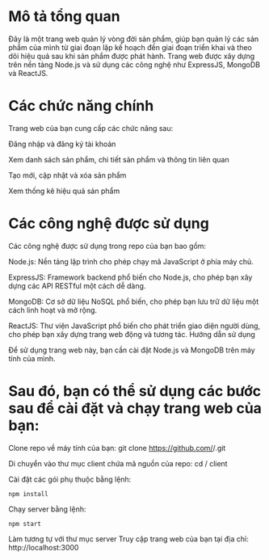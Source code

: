 # Mô tả tổng quan

Đây là một trang web quản lý vòng đời sản phẩm, giúp bạn quản lý các sản phẩm của mình từ giai đoạn lập kế hoạch đến giai đoạn triển khai và theo dõi hiệu quả sau khi sản phẩm được phát hành. Trang web được xây dựng trên nền tảng Node.js và sử dụng các công nghệ như ExpressJS, MongoDB và ReactJS.

# Các chức năng chính

Trang web của bạn cung cấp các chức năng sau:

Đăng nhập và đăng ký tài khoản

Xem danh sách sản phẩm, chi tiết sản phẩm và thông tin liên quan

Tạo mới, cập nhật và xóa sản phẩm

Xem thống kê hiệu quả sản phẩm

# Các công nghệ được sử dụng

Các công nghệ được sử dụng trong repo của bạn bao gồm:

Node.js: Nền tảng lập trình cho phép chạy mã JavaScript ở phía máy chủ.

ExpressJS: Framework backend phổ biến cho Node.js, cho phép bạn xây dựng các API RESTful một cách dễ dàng.

MongoDB: Cơ sở dữ liệu NoSQL phổ biến, cho phép bạn lưu trữ dữ liệu một cách linh hoạt và mở rộng.

ReactJS: Thư viện JavaScript phổ biến cho phát triển giao diện người dùng, cho phép bạn xây dựng trang web động và tương tác.
Hướng dẫn sử dụng

Để sử dụng trang web này, bạn cần cài đặt Node.js và MongoDB trên máy tính của mình.

# Sau đó, bạn có thể sử dụng các bước sau để cài đặt và chạy trang web của bạn:

Clone repo về máy tính của bạn: git clone https://github.com/<username>/<repo>.git

Di chuyển vào thư mục client chứa mã nguồn của repo: cd <repo>/ client

Cài đặt các gói phụ thuộc bằng lệnh:
  
  ```
npm install
  ```
Chạy server bằng lệnh:
```
npm start
  ```
 Làm tương tự với thư mục server
Truy cập trang web của bạn tại địa chỉ: http://localhost:3000
